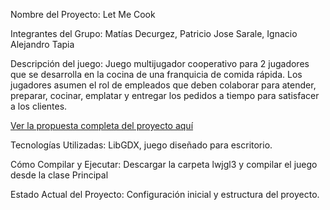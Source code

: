 Nombre del Proyecto: Let Me Cook

Integrantes del Grupo: Matías Decurgez, Patricio Jose Sarale, Ignacio Alejandro Tapia 

Descripción del juego: Juego multijugador cooperativo para 2 jugadores que se desarrolla en la cocina de una franquicia de comida rápida. Los jugadores asumen el rol de empleados que deben colaborar para atender, preparar, cocinar, emplatar y entregar los pedidos a tiempo para satisfacer a los clientes. 

[Ver la propuesta completa del proyecto aquí](https://github.com/MatiDec/proyecto-final-tp-let-me-cook-libgdx/wiki/Propuesta-del-Proyecto-%E2%80%90-Let-Me-Cook)

Tecnologías Utilizadas: LibGDX, juego diseñado para escritorio. 

Cómo Compilar y Ejecutar: Descargar la carpeta lwjgl3 y compilar el juego desde la clase Principal

Estado Actual del Proyecto: Configuración inicial y estructura del proyecto. 
